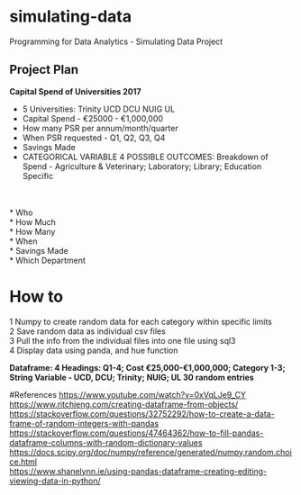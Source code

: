 # simulating-data
Programming for Data Analytics - Simulating Data Project

## Project Plan

**Capital Spend of Universities 2017**

* 5 Universities: Trinity UCD DCU NUIG UL<br>
* Capital Spend - €25000 - €1,000,000 <br>
* How many PSR per annum/month/quarter
* When PSR requested - Q1, Q2, Q3, Q4 <br>
* Savings Made
* CATEGORICAL VARIABLE 4 POSSIBLE OUTCOMES: Breakdown of Spend - Agriculture & Veterinary; Laboratory; Library; Education Specific <br>
<br>
<br>
* Who <br>
* How Much <br>
* How Many <br>
* When <br>
* Savings Made <br>
* Which Department<br>

# How to
 1 Numpy to create random data for each category within specific limits <br>
 2 Save random data as individual csv files <br>
 3 Pull the info from the individual files into one file using sql3 <br>
 4 Display data using panda, and hue function <br>

**Dataframe:
4 Headings:  Q1-4;   Cost €25,000-€1,000,000;    Category 1-3;   String Variable - UCD, DCU; Trinity; NUIG; UL
30 random entries**

#References
https://www.youtube.com/watch?v=0xVqLJe9_CY <br>
https://www.ritchieng.com/creating-dataframe-from-objects/ <br>
https://stackoverflow.com/questions/32752292/how-to-create-a-data-frame-of-random-integers-with-pandas <br>
https://stackoverflow.com/questions/47464362/how-to-fill-pandas-dataframe-columns-with-random-dictionary-values<br>
https://docs.scipy.org/doc/numpy/reference/generated/numpy.random.choice.html<br>
https://www.shanelynn.ie/using-pandas-dataframe-creating-editing-viewing-data-in-python/ <br>
